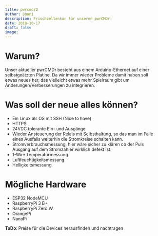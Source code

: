 ```yaml
---
title: pwrcmdr2
author: Bouni
description: Frischzellenkur für unseren pwrCMDr!
date: 2018-10-17
draft: false
image: 
---
```


# Warum?

Unser aktueller pwrCMDr besteht aus einem Arduino-Ethernet auf einer selbstgeätzten Platine.
Da wir immer wieder Probleme damit haben soll etwas neues her, das vielleicht etwas mehr Spielraum gibt um Änderungen/Verbesserungen zu integrieren.

# Was soll der neue alles können?

 - Ein Linux als OS mit SSH (Nice to have)
 - HTTPS
 - 24VDC tolerante Ein- und Ausgänge
 - Wieder Ansteuerung der Relais mit Selbsthaltung, so das man im Falle eines Ausfalls weiterhin die Stromkreise schalten kann.
 - Stromverbrauchsmessung, hier wäre sicher zu klären ob der Puls Ausgang auf dem Stromzähler wirklich defekt ist.
 - 1-Wire Temperaturmessung
 - Luftfeuchtigkeitsmessung
 - Helligkeitsmessung

# Mögliche Hardware

 - ESP32 NodeMCU
 - RaspberryPi 3 B+
 - RaspberryPi Zero W  
 - OrangePi
 - NanoPi

**ToDo**: Preise für die Devices herausfinden und nachtragen
